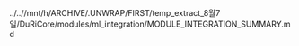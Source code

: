 ../..//mnt/h/ARCHIVE/.UNWRAP/FIRST/temp_extract_8월7일/DuRiCore/modules/ml_integration/MODULE_INTEGRATION_SUMMARY.md